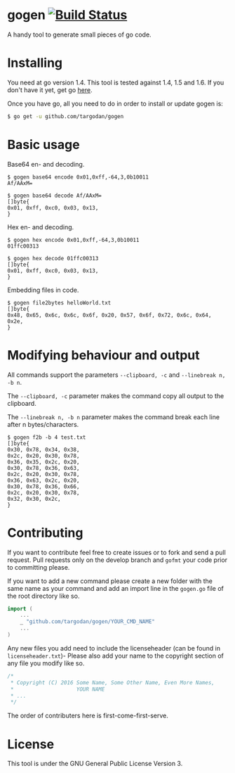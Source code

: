 # gogen [![Build Status](https://travis-ci.org/targodan/gogen.svg?branch=master)](https://travis-ci.org/targodan/gogen)
A handy tool to generate small pieces of go code.

# Installing
You need at go version 1.4.
This tool is tested against 1.4, 1.5 and 1.6.
If you don't have it yet, get go [here](https://golang.org/).

Once you have go, all you need to do in order to install or update gogen is:

```bash
$ go get -u github.com/targodan/gogen
```

# Basic usage
Base64 en- and decoding.
```
$ gogen base64 encode 0x01,0xff,-64,3,0b10011
Af/AAxM=
```

```
$ gogen base64 decode Af/AAxM=
[]byte{
0x01, 0xff, 0xc0, 0x03, 0x13,
}
```

Hex en- and decoding.

```
$ gogen hex encode 0x01,0xff,-64,3,0b10011
01ffc00313
```

```
$ gogen hex decode 01ffc00313
[]byte{
0x01, 0xff, 0xc0, 0x03, 0x13,
}
```

Embedding files in code.

```
$ gogen file2bytes helloWorld.txt
[]byte{
0x48, 0x65, 0x6c, 0x6c, 0x6f, 0x20, 0x57, 0x6f, 0x72, 0x6c, 0x64, 0x2e,
}
```

# Modifying behaviour and output

All commands support the parameters `--clipboard, -c` and `--linebreak n, -b n`.

The `--clipboard, -c` parameter makes the command copy all output to the clipboard.

The `--linebreak n, -b n` parameter makes the command break each line after n bytes/characters.

```
$ gogen f2b -b 4 test.txt
[]byte{
0x30, 0x78, 0x34, 0x38,
0x2c, 0x20, 0x30, 0x78,
0x36, 0x35, 0x2c, 0x20,
0x30, 0x78, 0x36, 0x63,
0x2c, 0x20, 0x30, 0x78,
0x36, 0x63, 0x2c, 0x20,
0x30, 0x78, 0x36, 0x66,
0x2c, 0x20, 0x30, 0x78,
0x32, 0x30, 0x2c,
}
```

# Contributing

If you want to contribute feel free to create issues or to fork and send a pull request.
Pull requests only on the develop branch and `gofmt` your code prior to committing please.

If you want to add a new command please create a new folder with the same name as your command
and add an import line in the `gogen.go` file of the root directory like so.

```go
import (
    ...
	_ "github.com/targodan/gogen/YOUR_CMD_NAME"
    ...
)
```

Any new files you add need to include the licenseheader (can be found in `licenseheader.txt`)-
Please also add your name to the copyright section of any file you modify like so.

```go
/*
 * Copyright (C) 2016 Some Name, Some Other Name, Even More Names,
 *                    YOUR NAME
 * ...
 */
```

The order of contributers here is first-come-first-serve.

# License
This tool is under the GNU General Public License Version 3.
